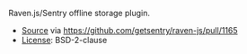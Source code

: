 Raven.js/Sentry offline storage plugin.

* [Source](https://github.com/seromenho/raven-js/blob/fcb8db298de6cbc6699e424b6c9f411fbe2d511f/plugins/offline-storage.js) via https://github.com/getsentry/raven-js/pull/1165
* [License](https://github.com/getsentry/raven-js/blob/30b6d4ec12d8fefbea55beffa5b866e4f38c6bda/LICENSE): BSD-2-clause
